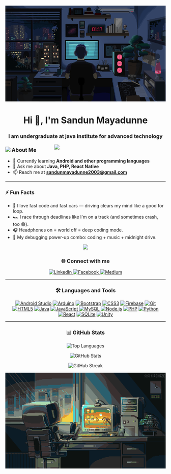 <p align="center">
  <img src="https://github.com/sandunmayadunne/sandunmayadunne/blob/main/res/1.gif" width="1000" height="300"/>
</p>

<h1 align="center">Hi 👋, I'm Sandun Mayadunne</h1>
<h3 align="center">I am undergraduate at java institute for advanced technology</h3>

<img align="right" src="https://github.com/7oSkaaa/7oSkaaa/blob/main/Images/Right_Side.gif?raw=true" width="350px" />

<h3>
  <img src="https://github.com/7oSkaaa/7oSkaaa/blob/main/Images/about_me.gif?raw=true" width="20px" /> About Me
</h3>


- 🌱 Currently learning **Android and other programming languages**
- 💬 Ask me about **Java, PHP, React Native**
- 📫 Reach me at **sandunmayadunne2003@gmail.com**

---

### ⚡ Fun Facts

- 🚗 I love fast code and fast cars — driving clears my mind like a good for loop.
- 🏎️ I race through deadlines like I'm on a track (and sometimes crash, too 😅).
- 🎧 Headphones on = world off = deep coding mode.
- 🥤 My debugging power-up combo: coding + music + midnight drive.

<p align="center">
  <img src="https://user-images.githubusercontent.com/73097560/115834477-dbab4500-a447-11eb-908a-139a6edaec5c.gif" />
</p>


<h3 align="center">🌐 Connect with me</h3>
<p align="center">
  <a href="www.linkedin.com/in/sandunmayadunne" target="_blank">
    <img src="https://raw.githubusercontent.com/rahuldkjain/github-profile-readme-generator/master/src/images/icons/Social/linked-in-alt.svg" alt="LinkedIn" height="30" width="40" />
  </a>
  <a href="https://www.facebook.com/profile.php?id=100085032984728" target="_blank">
    <img src="https://raw.githubusercontent.com/rahuldkjain/github-profile-readme-generator/master/src/images/icons/Social/facebook.svg" alt="Facebook" height="30" width="40" />
  </a>
  <a href="https://medium.com/@sandunmayadunne2003" target="_blank">
    <img src="https://raw.githubusercontent.com/rahuldkjain/github-profile-readme-generator/master/src/images/icons/Social/medium.svg" alt="Medium" height="30" width="40" />
  </a>
</p>

---

<h3 align="center">🛠️ Languages and Tools</h3>
<p align="center">
  <a href="https://developer.android.com" target="_blank"><img src="https://github.com/Scar1109/skill-icons/blob/main/icons/AndroidStudio-Light.svg" alt="Android Studio" width="40" height="40"/></a>
  <a href="https://www.arduino.cc/" target="_blank"><img src="https://github.com/Scar1109/skill-icons/blob/main/icons/Arduino.svg" alt="Arduino" width="40" height="40"/></a>
  <a href="https://getbootstrap.com" target="_blank"><img src="https://github.com/Scar1109/skill-icons/blob/main/icons/Bootstrap.svg" alt="Bootstrap" width="40" height="40"/></a>
  <a href="https://www.w3schools.com/css/" target="_blank"><img src="https://github.com/Scar1109/skill-icons/blob/main/icons/CSS.svg" alt="CSS3" width="40" height="40"/></a>
  <a href="https://firebase.google.com/" target="_blank"><img src="https://github.com/Scar1109/skill-icons/blob/main/icons/Firebase-Light.svg" alt="Firebase" width="40" height="40"/></a>
  <a href="https://git-scm.com/" target="_blank"><img src="https://github.com/Scar1109/skill-icons/blob/main/icons/Git.svg" alt="Git" width="40" height="40"/></a>
  <a href="https://www.w3.org/html/" target="_blank"><img src="https://github.com/Scar1109/skill-icons/blob/main/icons/HTML.svg" alt="HTML5" width="40" height="40"/></a>
  <a href="https://www.java.com" target="_blank"><img src="https://github.com/Scar1109/skill-icons/blob/main/icons/Java-Light.svg" alt="Java" width="40" height="40"/></a>
  <a href="https://developer.mozilla.org/en-US/docs/Web/JavaScript" target="_blank"><img src="https://github.com/Scar1109/skill-icons/blob/main/icons/JavaScript.svg" alt="JavaScript" width="40" height="40"/></a>
  <a href="https://www.mysql.com/" target="_blank"><img src="https://github.com/Scar1109/skill-icons/blob/main/icons/MySQL-Light.svg" alt="MySQL" width="40" height="40"/></a>
  <a href="https://nodejs.org" target="_blank"><img src="https://github.com/Scar1109/skill-icons/blob/main/icons/NodeJS-Light.svg" alt="Node.js" width="40" height="40"/></a>
  <a href="https://www.php.net" target="_blank"><img src="https://github.com/Scar1109/skill-icons/blob/main/icons/PHP-Light.svg" alt="PHP" width="40" height="40"/></a>
  <a href="https://www.python.org" target="_blank"><img src="https://github.com/Scar1109/skill-icons/blob/main/icons/Python-Light.svg" alt="Python" width="40" height="40"/></a>
  <a href="https://reactjs.org/" target="_blank"><img src="https://github.com/Scar1109/skill-icons/blob/main/icons/React-Light.svg" alt="React" width="40" height="40"/></a>
  <a href="https://www.sqlite.org/" target="_blank"><img src="https://github.com/Scar1109/skill-icons/blob/main/icons/SQLite.svg" alt="SQLite" width="40" height="40"/></a>
  <a href="https://unity.com/" target="_blank"><img src="https://github.com/Scar1109/skill-icons/blob/main/icons/Unity-Light.svg" alt="Unity" width="40" height="40"/></a>
</p>

---

<h3 align="center">📊 GitHub Stats</h3>
<p align="center">
  <img src="https://github-readme-stats.vercel.app/api/top-langs?username=sandunmayadunne&show_icons=true&locale=en&bg_color=0d1117&text_color=ffffff&layout=compact" alt="Top Languages" />
</p>

<p align="center">
  <img src="https://github-readme-stats.vercel.app/api?username=sandunmayadunne&show_icons=true&locale=en&bg_color=0d1117&text_color=ffffff" alt="GitHub Stats" />
</p>

<p align="center">
  <img src="https://github-readme-streak-stats.herokuapp.com/?user=sandunmayadunne&theme=dark&background=0d1117&date_format=M%20j%5B%2C%20Y%5D" alt="GitHub Streak" />
</p>

<p align="center">
  <img src="https://github.com/sandunmayadunne/sandunmayadunne/blob/main/res/2.gif" width="1000" height="300"/>
</p>
